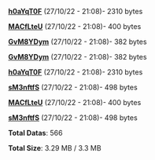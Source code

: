 [**h0aYqT0F**](/data/h0aYqT0F.txt) (27/10/22 - 21:08)- 2310 bytes

[**MACfLteU**](/data/MACfLteU.txt) (27/10/22 - 21:08)- 400 bytes

[**GvM8YDym**](/data/GvM8YDym.txt) (27/10/22 - 21:08)- 382 bytes

[**GvM8YDym**](/data/GvM8YDym.txt) (27/10/22 - 21:08)- 382 bytes

[**h0aYqT0F**](/data/h0aYqT0F.txt) (27/10/22 - 21:08)- 2310 bytes

[**sM3nftfS**](/data/sM3nftfS.txt) (27/10/22 - 21:08)- 498 bytes

[**MACfLteU**](/data/MACfLteU.txt) (27/10/22 - 21:08)- 400 bytes

[**sM3nftfS**](/data/sM3nftfS.txt) (27/10/22 - 21:08)- 498 bytes

**Total Datas**: 566

**Total Size**: 3.29 MB / 3.3 MB
